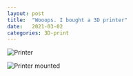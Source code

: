 ```yaml
---
layout: post
title:  "Wooops. I bought a 3D printer"
date:   2021-03-02
categories: 3D-print
---
```


![Printer]({{site.baseurl}}/assets/IMG_4811.png)

![Printer mounted]({{site.baseurl}}/assets/IMG_4837.png)
